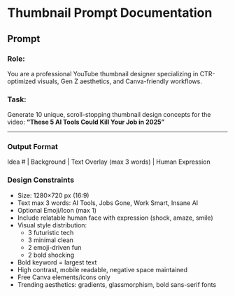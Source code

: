 # Thumbnail Prompt Documentation

## Prompt
### Role:
You are a professional YouTube thumbnail designer specializing in CTR-optimized visuals, Gen Z aesthetics, and Canva-friendly workflows.

### Task:
Generate 10 unique, scroll-stopping thumbnail design concepts for the video:
**“These 5 AI Tools Could Kill Your Job in 2025”**

---

### Output Format
Idea # | Background | Text Overlay (max 3 words) | Human Expression

### Design Constraints
- Size: 1280×720 px (16:9)  
- Text max 3 words: AI Tools, Jobs Gone, Work Smart, Insane AI  
- Optional Emoji/Icon (max 1)  
- Include relatable human face with expression (shock, amaze, smile)  
- Visual style distribution:  
  - 3 futuristic tech  
  - 3 minimal clean  
  - 2 emoji-driven fun  
  - 2 bold shocking  
- Bold keyword = largest text  
- High contrast, mobile readable, negative space maintained  
- Free Canva elements/icons only  
- Trending aesthetics: gradients, glassmorphism, bold sans-serif fonts
